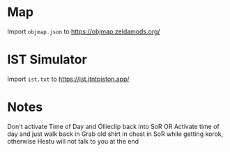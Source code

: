 # Map

Import `objmap.json` to https://objmap.zeldamods.org/

# IST Simulator

Import `ist.txt` to https://ist.itntpiston.app/

# Notes

Don't activate Time of Day and Ollieclip back into SoR OR Activate time of day and just walk back in
Grab old shirt in chest in SoR while getting korok, otherwise Hestu will not talk to you at the end
